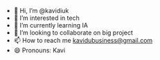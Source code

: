 - 👋 Hi, I’m @kavidiuk
- 👀 I’m interested in tech
- 🌱 I’m currently learning IA
- 💞️ I’m looking to collaborate on big project
- 📫 How to reach me kavidubusiness@gmail.com
- 😄 Pronouns: Kavi

